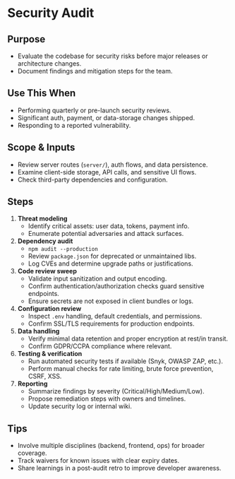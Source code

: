 # Security Audit

## Purpose
- Evaluate the codebase for security risks before major releases or architecture changes.
- Document findings and mitigation steps for the team.

## Use This When
- Performing quarterly or pre-launch security reviews.
- Significant auth, payment, or data-storage changes shipped.
- Responding to a reported vulnerability.

## Scope & Inputs
- Review server routes (`server/`), auth flows, and data persistence.
- Examine client-side storage, API calls, and sensitive UI flows.
- Check third-party dependencies and configuration.

## Steps
1. **Threat modeling**
   - Identify critical assets: user data, tokens, payment info.
   - Enumerate potential adversaries and attack surfaces.
2. **Dependency audit**
   - `npm audit --production`
   - Review `package.json` for deprecated or unmaintained libs.
   - Log CVEs and determine upgrade paths or justifications.
3. **Code review sweep**
   - Validate input sanitization and output encoding.
   - Confirm authentication/authorization checks guard sensitive endpoints.
   - Ensure secrets are not exposed in client bundles or logs.
4. **Configuration review**
   - Inspect `.env` handling, default credentials, and permissions.
   - Confirm SSL/TLS requirements for production endpoints.
5. **Data handling**
   - Verify minimal data retention and proper encryption at rest/in transit.
   - Confirm GDPR/CCPA compliance where relevant.
6. **Testing & verification**
   - Run automated security tests if available (Snyk, OWASP ZAP, etc.).
   - Perform manual checks for rate limiting, brute force prevention, CSRF, XSS.
7. **Reporting**
   - Summarize findings by severity (Critical/High/Medium/Low).
   - Propose remediation steps with owners and timelines.
   - Update security log or internal wiki.

## Tips
- Involve multiple disciplines (backend, frontend, ops) for broader coverage.
- Track waivers for known issues with clear expiry dates.
- Share learnings in a post-audit retro to improve developer awareness.

